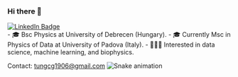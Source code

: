 ### Hi there 👋
<img src="https://komarev.com/ghpvc/?username=your-github-username&style=flat-square&color=blue" alt=""/>
<div id="badges">
  <a href="[your-linkedin-URL](www.linkedin.com/in/tungnguyen1998)">
    <img src="https://img.shields.io/badge/LinkedIn-blue?style=for-the-badge&logo=linkedin&logoColor=white" alt="LinkedIn Badge"/>
   </a>
 </div>
- 🎓 Bsc Physics at University of Debrecen (Hungary).
- 🎓 Currently Msc in Physics of Data at University of Padova (Italy).
- 👩🏻‍💻 Interested in data science,  machine learning, and biophysics. 


Contact: tungcg1906@gmail.com
![Snake animation](https://github.com/thepiyushmalhotra/thepiyushmalhotra/blob/output/github-contribution-grid-snake.svg)

<!--
**Tungcg1906/Tungcg1906** is a ✨ _special_ ✨ repository because its `README.md` (this file) appears on your GitHub profile.

Here are some ideas to get you started:

- 🔭 I’m currently ...
- 🌱 I’m currently learning ...
- 👯 I’m looking to collaborate on ...
- 🤔 I’m looking for help with ...
- 💬 Ask me about ...
- 📫 How to reach me: ...
- 😄 Pronouns: ...
- ⚡ Fun fact: ...
-->
